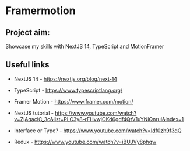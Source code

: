 # Framermotion

## Project aim:
Showcase my skills with NextJS 14, TypeScript and MotionFramer

## Useful links
- NextJS 14 - https://nextjs.org/blog/next-14
- TypeScript - https://www.typescriptlang.org/
- Framer Motion - https://www.framer.com/motion/

- NextJS tutorial - https://www.youtube.com/watch?v=ZjAqacIC_3c&list=PLC3y8-rFHvwjOKd6gdf4QtV1uYNiQnruI&index=1
- Interface or Type? - https://www.youtube.com/watch?v=Idf0zh9f3qQ
- Redux - https://www.youtube.com/watch?v=iBUJVy8phqw



